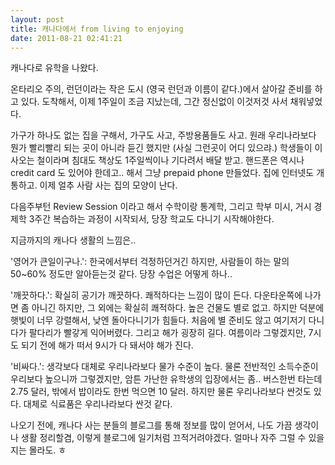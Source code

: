 ```yaml
---
layout: post
title: 캐나다에서 from living to enjoying
date: 2011-08-21 02:41:21
---
```


캐나다로 유학을 나왔다.

온타리오 주의, 런던이라는 작은 도시 (영국 런던과 이름이 같다.)에서 살아갈 준비를 하고 있다. 도착해서, 이제 1주일이 조금 지났는데, 그간 정신없이 이것저것 사서 채워넣었다.

가구가 하나도 없는 집을 구해서, 가구도 사고, 주방용품들도 사고. 원래 우리나라보다 뭔가 빨리빨리 되는 곳이 아니라 듣긴 했지만 (사실 그런곳이 어디 있으랴.) 학생들이 이사오는 철이라며 침대도 책상도 1주일씩이나 기다려서 배달 받고. 핸드폰은 역시나 credit card 도 있어야 한데고.. 해서 그냥 prepaid phone 만들었다. 집에 인터넷도 개통하고. 이제 얼추 사람 사는 집의 모양이 난다.

다음주부턴 Review Session 이라고 해서 수학이랑 통계학, 그리고 학부 미시, 거시 경제학 3주간 복습하는 과정이 시작되서, 당장 학교도 다니기 시작해야한다.

지금까지의 캐나다 생활의 느낌은..

'영어가 큰일이구나.': 한국에서부터 걱정하던거긴 하지만, 사람들이 하는 말의 50~60% 정도만 알아듣는것 같다. 당장 수업은 어떻게 하나..

'깨끗하다.': 확실히 공기가 깨끗하다. 쾌적하다는 느낌이 많이 든다. 다운타운쪽에 나가면 좀 아니긴 하지만, 그 외에는 확실히 쾌적하다. 높은 건물도 별로 없고. 하지만 덕분에 햇빛이 너무 강렬해서, 낮엔 돌아다니기가 힘들다. 처음에 별 준비도 않고 여기저기 다니다가 팔다리가 빨갛게 익어버렸다. 그리고 해가 굉장히 길다. 여름이라 그렇겠지만, 7시도 되기 전에 해가 떠서 9시가 다 돼서야 해가 진다.

'비싸다.': 생각보다 대체로 우리나라보다 물가 수준이 높다. 물론 전반적인 소득수준이 우리보다 높으니까 그렇겠지만, 암튼 가난한 유학생의 입장에서는 좀.. 버스한번 타는데 2.75 달러, 밖에서 밥이라도 한번 먹으면 10 달러. 하지만 물론 우리나라보다 싼것도 있다. 대체로 식료품은 우리나라보다 싼것 같다.

나오기 전에, 캐나다 사는 분들의 블로그를 통해 정보를 많이 얻어서, 나도 가끔 생각이나 생활 정리할겸, 이렇게 블로그에 일기처럼 끄적거려야겠다. 얼마나 자주 그럴 수 있을지는 몰라도. ㅎ